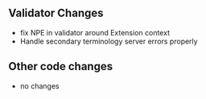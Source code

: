 ## Validator Changes

* fix NPE in validator around Extension context
* Handle secondary terminology server errors properly

## Other code changes

* no changes
